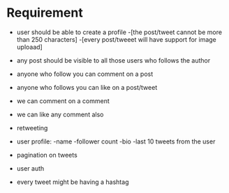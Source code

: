 # Requirement
- user should be able to create a profile
    -[the post/tweet cannot be more than 250 characters]
    -[every post/tweeet will have support for image uploaad]

- any post should be visible to all those users who follows the author
- anyone who follow you can comment on a post
- anyone who follows you can like on a post/tweet
- we can comment on a comment
- we can like any comment also
- retweeting

- user profile:
    -name
    -follower count
    -bio
    -last 10 tweets from the user

- pagination on tweets
- user auth

- every tweet might be having a hashtag